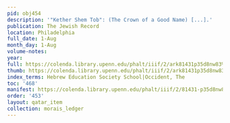 ```yaml
---
pid: obj454
description: '"Kether Shem Tob": (The Crown of a Good Name) [...].'
publication: The Jewish Record
location: Philadelphia
full_date: 1-Aug
month_day: 1-Aug
volume-notes:
year:
full: https://colenda.library.upenn.edu/phalt/iiif/2/ark81431p35d8nw83%2FSHA256E-s7220656--59b858525e235bfd0f5489b8d4c10aa64e6e0cbb83e20ebf0123f79312969b57.jpeg/full/3500,/0/default.jpg
thumb: https://colenda.library.upenn.edu/phalt/iiif/2/ark81431p35d8nw83%2FSHA256E-s7220656--59b858525e235bfd0f5489b8d4c10aa64e6e0cbb83e20ebf0123f79312969b57.jpeg/full/!200,200/0/default.jpg
index_terms: Hebrew Education Society School|Occident, The
toc: '468'
manifest: https://colenda.library.upenn.edu/phalt/iiif/2/81431-p35d8nw83/manifest
order: '453'
layout: qatar_item
collection: morais_ledger
---
```

